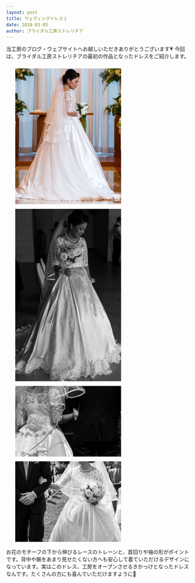 ```yaml
---
layout: post
title: ウェディングドレス１
date: 2018-03-05
author: ブライダル工房ストレリチア
---
```


当工房のブログ・ウェブサイトへお越しいただきありがとうございます💗
今回は、ブライダル工房ストレリチアの最初の作品となったドレスをご紹介します。

<img src="/img/blog/20180305_01.jpg" style="width:290px;padding:10px 0 0 25px;" />
<img src="/img/blog/20180305_02.jpg" style="width:290px;padding:10px 0 0 25px;" />

<img src="/img/blog/20180305_03.jpg" style="width:290px;padding:10px 0 0 25px;" />
<img src="/img/blog/20180305_04.jpg" style="width:290px;padding:10px 0 0 25px;" />

お花のモチーフの下から伸びるレースのトレーンと、首回りや袖の形がポイントです。背中や腕をあまり見せたくない方へも安心して着ていただけるデザインになっています。実はこのドレス、工房をオープンさせるきかっけとなったドレスなんです。たくさんの方にも喜んでいただけますように💐
